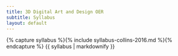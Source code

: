 ```yaml
---
title: 3D Digital Art and Design OER
subtitle: Syllabus
layout: default
---
```


{% capture syllabus %}{% include syllabus-collins-2016.md %}{% endcapture %}
{{ syllabus | markdownify }}

